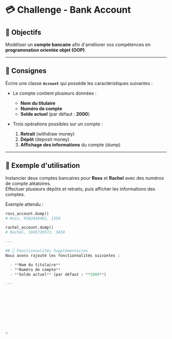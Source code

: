 # 💳 Challenge - Bank Account

## 🎯 Objectifs
Modéliser un **compte bancaire** afin d'améliorer vos compétences en **programmation orientée objet (OOP)**.

---

## 📌 Consignes
Écrire une classe **`Account`** qui possède les caractéristiques suivantes :

- Le compte contient plusieurs données :  
  - **Nom du titulaire**  
  - **Numéro de compte**  
  - **Solde actuel** (par défaut : **2000**)

- Trois opérations possibles sur un compte :  
  1. **Retrait** (withdraw money)  
  2. **Dépôt** (deposit money)  
  3. **Affichage des informations** du compte (dump)
     
---

## 🏦 Exemple d'utilisation

Instancier deux comptes bancaires pour **Ross** et **Rachel** avec des numéros de compte aléatoires.  
Effectuer plusieurs dépôts et retraits, puis afficher les informations des comptes.

Exemple attendu :

```python
ross_account.dump()
# Ross, 9502018482, 1350

rachel_account.dump()
# Rachel, 1945729572, 3450

---

## 📌 Fonctionnalités Supplémentaires
Nous avons rajouté les fonctionnalités suivantes :

  - **Nom du titulaire**  
  - **Numéro de compte**  
  - **Solde actuel** (par défaut : **2000**)

---










✨

